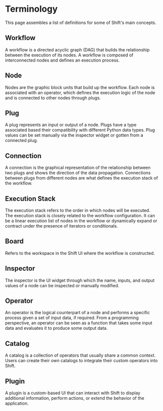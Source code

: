 # Terminology

This page assembles a list of definitions for some of Shift's main concepts.

## Workflow

A workflow is a directed acyclic graph (DAG) that builds the relationship between the execution of its nodes. A workflow is composed of interconnected nodes and defines an execution process.

## Node

Nodes are the graphic block units that build up the workflow. Each node is associated with an operator, which defines the execution logic of the node and is connected to other nodes through plugs.

## Plug

A plug represents an input or output of a node. Plugs have a type associated based their compatibility with different Python data types. Plug values can be set manually via the inspector widget or gotten from a connected plug.

## Connection

A connection is the graphical representation of the relationship between two plugs and shows the direction of the data propagation. Connections between plugs from different nodes are what defines the execution stack of the workflow. 

## Execution Stack

The execution stack refers to the order in which nodes will be executed. The execution stack is closely related to the workflow configuration. It can be a linear execution list of nodes in the workflow or dynamically expand or contract under the presence of iterators or conditionals. 

## Board

Refers to the workspace in the Shift UI where the workflow is constructed.

## Inspector

The inspector is the UI widget through which the name, inputs, and output values of a node can be inspected or manually modified.

## Operator

An operator is the logical counterpart of a node and performs a specific process given a set of input data, if required. From a programming perspective, an operator can be seen as a function that takes some input data and evaluates it to produce some output data.

## Catalog

A catalog is a collection of operators that usually share a common context.  Users can create their own catalogs to integrate their custom operators into Shift.

## Plugin

A plugin is a custom-based UI that can interact with Shift to display additional information, perform actions, or extend the behavior of the application.
